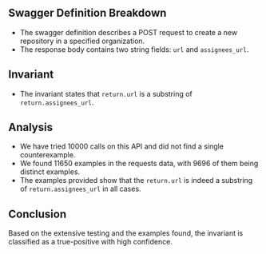 ## Swagger Definition Breakdown
- The swagger definition describes a POST request to create a new repository in a specified organization.
- The response body contains two string fields: `url` and `assignees_url`.

## Invariant
- The invariant states that `return.url` is a substring of `return.assignees_url`.

## Analysis
- We have tried 10000 calls on this API and did not find a single counterexample.
- We found 11650 examples in the requests data, with 9696 of them being distinct examples.
- The examples provided show that the `return.url` is indeed a substring of `return.assignees_url` in all cases.

## Conclusion
Based on the extensive testing and the examples found, the invariant is classified as a true-positive with high confidence.
